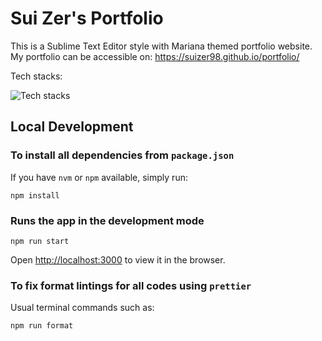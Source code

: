 # Sui Zer's Portfolio

This is a Sublime Text Editor style with Mariana themed portfolio website.
My portfolio can be accessible on:
https://suizer98.github.io/portfolio/

Tech stacks:

![Tech stacks](https://skillicons.dev/icons?i=react,js,tailwind,css,html,github,githubactions)

## Local Development

### To install all dependencies from `package.json`

If you have `nvm` or `npm` available, simply run:

```
npm install
```

### Runs the app in the development mode

```
npm run start
```

Open [http://localhost:3000](http://localhost:3000) to view it in the browser.

### To fix format lintings for all codes using `prettier`

Usual terminal commands such as:

```
npm run format
```
